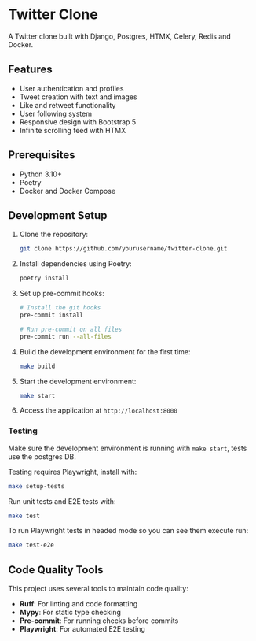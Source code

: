 # Twitter Clone

A Twitter clone built with Django, Postgres, HTMX, Celery, Redis and Docker.

## Features

- User authentication and profiles
- Tweet creation with text and images
- Like and retweet functionality
- User following system
- Responsive design with Bootstrap 5
- Infinite scrolling feed with HTMX

## Prerequisites

- Python 3.10+
- Poetry
- Docker and Docker Compose

## Development Setup

1. Clone the repository:
   ```bash
   git clone https://github.com/yourusername/twitter-clone.git
   ```

2. Install dependencies using Poetry:
   ```bash
   poetry install
   ```

3. Set up pre-commit hooks:
   ```bash
   # Install the git hooks
   pre-commit install

   # Run pre-commit on all files
   pre-commit run --all-files
   ```

4. Build the development environment for the first time:
   ```bash
   make build
   ```

5. Start the development environment:
   ```bash
   make start
   ```

6. Access the application at `http://localhost:8000`

### Testing
Make sure the development environment is running with `make start`, tests use the postgres DB.

Testing requires Playwright, install with:
```bash
make setup-tests
```

Run unit tests and E2E tests with:
```bash
make test
```

To run Playwright tests in headed mode so you can see them execute run:
```bash
make test-e2e
```

## Code Quality Tools

This project uses several tools to maintain code quality:

- **Ruff**: For linting and code formatting
- **Mypy**: For static type checking
- **Pre-commit**: For running checks before commits
- **Playwright**: For automated E2E testing
